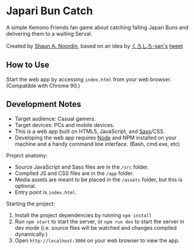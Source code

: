 # Japari Bun Catch

A simple Kemono Friends fan game about catching falling Japari Buns and delivering them to a waiting Serval.

Created by [Shaun A. Noordin](https://shaunanoordin.com), based on an idea by [くろしろ-san's](https://twitter.com/kuro96siro46/) [tweet](https://twitter.com/kuro96siro46/status/1421139739126558722?s=19)

## How to Use

Start the web app by accessing `index.html` from your web browser. (Compatible with Chrome 90.)

## Development Notes

- Target audience: Casual gamers.
- Target devices: PCs and mobile devices.
- This is a web app built on HTML5, JavaScript, and [Sass](https://sass-lang.com/)/CSS.
- Developing the web app requires [Node](https://nodejs.org/) and NPM installed on your machine and a handy command line interface. (Bash, cmd.exe, etc)

Project anatomy:

- Source JavaScript and Sass files are in the `/src` folder.
- Compiled JS and CSS files are in the `/app` folder.
- Media assets are meant to be placed in the `/assets` folder, but this is optional.
- Entry point is `index.html`.

Starting the project:

1. Install the project dependencies by running `npm install`
2. Run `npm start` to start the server, or `npm run dev` to start the server in dev mode (i.e. source files will be watched and changes compiled dynamically.)
3. Open `http://localhost:3000` on your web browser to view the app.
